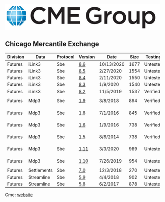 [![Cme](https://github.com/Open-Markets-Initiative/Directory/blob/master/Images/Cme.png)](http://www.cmegroup.com)


## Chicago Mercantile Exchange

| Division | Data | Protocol | Version | Date | Size | Testing | Specification |
| --- | --- | --- | --- | --- | --- | --- | --- |
| Futures | iLink3 | Sbe | [8.6][Cme.Futures.iLink3.Sbe.v8.6.Structs] | 10/13/2020 | 1677 | Untested | [url][Cme.Futures.iLink3.Sbe.v8.6.Url] - [xml][Cme.Futures.iLink3.Sbe.v8.6.Xml] |
| Futures | iLink3 | Sbe | [8.5][Cme.Futures.iLink3.Sbe.v8.5.Structs] | 2/27/2020 | 1554 | Untested | [url][Cme.Futures.iLink3.Sbe.v8.5.Url] - [xml][Cme.Futures.iLink3.Sbe.v8.5.Xml] |
| Futures | iLink3 | Sbe | [8.4][Cme.Futures.iLink3.Sbe.v8.4.Structs] | 2/11/2020 | 1550 | Untested | [url][Cme.Futures.iLink3.Sbe.v8.4.Url] - [xml][Cme.Futures.iLink3.Sbe.v8.4.Xml] |
| Futures | iLink3 | Sbe | [8.3][Cme.Futures.iLink3.Sbe.v8.3.Structs] | 1/9/2020 | 1540 | Untested | [url][Cme.Futures.iLink3.Sbe.v8.3.Url] - [xml][Cme.Futures.iLink3.Sbe.v8.3.Xml] |
| Futures | iLink3 | Sbe | [8.2][Cme.Futures.iLink3.Sbe.v8.2.Structs] | 11/5/2019 | 1537 | Verified | [url][Cme.Futures.iLink3.Sbe.v8.2.Url] - [xml][Cme.Futures.iLink3.Sbe.v8.2.Xml] |
| Futures | Mdp3 | Sbe | [1.9][Cme.Futures.Mdp3.Sbe.v1.9.Structs] | 3/8/2018 | 894 | Verified | [url][Cme.Futures.Mdp3.Sbe.v1.9.Url] - [xml][Cme.Futures.Mdp3.Sbe.v1.9.Xml] - [ftp][Cme.Futures.Mdp3.Sbe.v1.9.Ftp] |
| Futures | Mdp3 | Sbe | [1.8][Cme.Futures.Mdp3.Sbe.v1.8.Structs] | 7/1/2016 | 845 | Verified | [url][Cme.Futures.Mdp3.Sbe.v1.8.Url] - [xml][Cme.Futures.Mdp3.Sbe.v1.8.Xml] - [ftp][Cme.Futures.Mdp3.Sbe.v1.8.Ftp] |
| Futures | Mdp3 | Sbe | [1.6][Cme.Futures.Mdp3.Sbe.v1.6.Structs] | 1/9/2016 | 738 | Verified | [url][Cme.Futures.Mdp3.Sbe.v1.6.Url] - [xml][Cme.Futures.Mdp3.Sbe.v1.6.Xml] - [ftp][Cme.Futures.Mdp3.Sbe.v1.6.Ftp] |
| Futures | Mdp3 | Sbe | [1.5][Cme.Futures.Mdp3.Sbe.v1.5.Structs] | 8/6/2014 | 738 | Verified | [url][Cme.Futures.Mdp3.Sbe.v1.5.Url] - [xml][Cme.Futures.Mdp3.Sbe.v1.5.Xml] - [ftp][Cme.Futures.Mdp3.Sbe.v1.5.Ftp] |
| Futures | Mdp3 | Sbe | [1.11][Cme.Futures.Mdp3.Sbe.v1.11.Structs] | 3/3/2020 | 989 | Untested | [url][Cme.Futures.Mdp3.Sbe.v1.11.Url] - [xml][Cme.Futures.Mdp3.Sbe.v1.11.Xml] - [ftp][Cme.Futures.Mdp3.Sbe.v1.11.Ftp] |
| Futures | Mdp3 | Sbe | [1.10][Cme.Futures.Mdp3.Sbe.v1.10.Structs] | 7/26/2019 | 954 | Untested | [url][Cme.Futures.Mdp3.Sbe.v1.10.Url] - [xml][Cme.Futures.Mdp3.Sbe.v1.10.Xml] - [ftp][Cme.Futures.Mdp3.Sbe.v1.10.Ftp] |
| Futures | Settlements | Sbe | [7.0][Cme.Futures.Settlements.Sbe.v7.0.Structs] | 12/3/2018 | 270 | Untested | [url][Cme.Futures.Settlements.Sbe.v7.0.Url] - [xml][Cme.Futures.Settlements.Sbe.v7.0.Xml] |
| Futures | Streamline | Sbe | [5.9][Cme.Futures.Streamline.Sbe.v5.9.Structs] | 4/4/2018 | 902 | Untested | [url][Cme.Futures.Streamline.Sbe.v5.9.Url] - [xml][Cme.Futures.Streamline.Sbe.v5.9.Xml] |
| Futures | Streamline | Sbe | [5.8][Cme.Futures.Streamline.Sbe.v5.8.Structs] | 6/2/2017 | 878 | Untested | [url][Cme.Futures.Streamline.Sbe.v5.8.Url] - [xml][Cme.Futures.Streamline.Sbe.v5.8.Xml] |


Cme: [website](http://www.cmegroup.com "Go to Chicago Mercantile Exchange")


[Cme.Futures.Mdp3.Sbe.v1.5.Structs]: https://github.com/Open-Markets-Initiative/CSharp.Packed.Structs/blob/master/Cme/Cme.Futures.Mdp3.Sbe.v1.5.cs "Cme Futures Mdp3 Sbe v1.5 C# Parsers Source File"
[Cme.Futures.Mdp3.Sbe.v1.5.Url]: https://www.cmegroup.com/confluence/display/EPICSANDBOX/CME+MDP+3.0+Market+Data "Specification url"
[Cme.Futures.Mdp3.Sbe.v1.5.Xml]: https://github.com/Open-Markets-Initiative/Directory/blob/master/Specifications/Cme/Cme.Futures.Mdp3.Sbe.v.1.5.xml "Chicago Mercantile Exchange 1.5 Xml"
[Cme.Futures.Mdp3.Sbe.v1.5.Ftp]: ftp://ftp.cmegroup.com/SBEFix/Production/Templates "Specification ftp"
[Cme.Futures.Mdp3.Sbe.v1.6.Structs]: https://github.com/Open-Markets-Initiative/CSharp.Packed.Structs/blob/master/Cme/Cme.Futures.Mdp3.Sbe.v1.6.cs "Cme Futures Mdp3 Sbe v1.6 C# Parsers Source File"
[Cme.Futures.Mdp3.Sbe.v1.6.Url]: https://www.cmegroup.com/confluence/display/EPICSANDBOX/CME+MDP+3.0+Market+Data "Specification url"
[Cme.Futures.Mdp3.Sbe.v1.6.Xml]: https://github.com/Open-Markets-Initiative/Directory/blob/master/Specifications/Cme/Cme.Futures.Mdp3.Sbe.v1.6.xml "Chicago Mercantile Exchange 1.6 Xml"
[Cme.Futures.Mdp3.Sbe.v1.6.Ftp]: ftp://ftp.cmegroup.com/SBEFix/Production/Templates "Specification ftp"
[Cme.Futures.Mdp3.Sbe.v1.8.Structs]: https://github.com/Open-Markets-Initiative/CSharp.Packed.Structs/blob/master/Cme/Cme.Futures.Mdp3.Sbe.v1.8.cs "Cme Futures Mdp3 Sbe v1.8 C# Parsers Source File"
[Cme.Futures.Mdp3.Sbe.v1.8.Url]: https://www.cmegroup.com/confluence/display/EPICSANDBOX/CME+MDP+3.0+Market+Data "Specification url"
[Cme.Futures.Mdp3.Sbe.v1.8.Xml]: https://github.com/Open-Markets-Initiative/Directory/blob/master/Specifications/Cme/Cme.Futures.Mdp3.Sbe.v1.8.xml "Chicago Mercantile Exchange 1.8 Xml"
[Cme.Futures.Mdp3.Sbe.v1.8.Ftp]: ftp://ftp.cmegroup.com/SBEFix/Production/Templates "Specification ftp"
[Cme.Futures.Mdp3.Sbe.v1.9.Structs]: https://github.com/Open-Markets-Initiative/CSharp.Packed.Structs/blob/master/Cme/Cme.Futures.Mdp3.Sbe.v1.9.cs "Cme Futures Mdp3 Sbe v1.9 C# Parsers Source File"
[Cme.Futures.Mdp3.Sbe.v1.9.Url]: https://www.cmegroup.com/confluence/display/EPICSANDBOX/CME+MDP+3.0+Market+Data "Specification url"
[Cme.Futures.Mdp3.Sbe.v1.9.Xml]: https://github.com/Open-Markets-Initiative/Directory/blob/master/Specifications/Cme/Cme.Futures.Mdp3.Sbe.v1.9.xml "Chicago Mercantile Exchange 1.9 Xml"
[Cme.Futures.Mdp3.Sbe.v1.9.Ftp]: ftp://ftp.cmegroup.com/SBEFix/Production/Templates "Specification ftp"
[Cme.Futures.Mdp3.Sbe.v1.10.Structs]: https://github.com/Open-Markets-Initiative/CSharp.Packed.Structs/blob/master/Cme/Cme.Futures.Mdp3.Sbe.v1.10.cs "Cme Futures Mdp3 Sbe v1.10 C# Parsers Source File"
[Cme.Futures.Mdp3.Sbe.v1.10.Url]: https://www.cmegroup.com/confluence/display/EPICSANDBOX/CME+MDP+3.0+Market+Data "Specification url"
[Cme.Futures.Mdp3.Sbe.v1.10.Xml]: https://github.com/Open-Markets-Initiative/Directory/blob/master/Specifications/Cme/Cme.Futures.Mdp3.Sbe.v1.10.xml "Chicago Mercantile Exchange 1.10 Xml"
[Cme.Futures.Mdp3.Sbe.v1.10.Ftp]: ftp://ftp.cmegroup.com/SBEFix/Production/Templates "Specification ftp"
[Cme.Futures.Mdp3.Sbe.v1.11.Structs]: https://github.com/Open-Markets-Initiative/CSharp.Packed.Structs/blob/master/Cme/Cme.Futures.Mdp3.Sbe.v1.11.cs "Cme Futures Mdp3 Sbe v1.11 C# Parsers Source File"
[Cme.Futures.Mdp3.Sbe.v1.11.Url]: https://www.cmegroup.com/confluence/display/EPICSANDBOX/CME+MDP+3.0+Market+Data "Specification url"
[Cme.Futures.Mdp3.Sbe.v1.11.Xml]: https://github.com/Open-Markets-Initiative/Directory/blob/master/Specifications/Cme/Cme.Futures.Mdp3.Sbe.v1.11.xml "Chicago Mercantile Exchange 1.11 Xml"
[Cme.Futures.Mdp3.Sbe.v1.11.Ftp]: ftp://ftp.cmegroup.com/SBEFix/Production/Templates "Specification ftp"
[Cme.Futures.Streamline.Sbe.v5.8.Structs]: https://github.com/Open-Markets-Initiative/CSharp.Packed.Structs/blob/master/Cme/Cme.Futures.Streamline.Sbe.v5.8.cs "Cme Futures Streamline Sbe v5.8 C# Parsers Source File"
[Cme.Futures.Streamline.Sbe.v5.8.Url]: https://www.cmegroup.com/confluence/display/EPICSANDBOX/SBE+-+Streamlined+Market+Data "Specification url"
[Cme.Futures.Streamline.Sbe.v5.8.Xml]: https://github.com/Open-Markets-Initiative/Directory/blob/master/Specifications/Cme/Cme.Futures.Streamline.Sbe.v5.8.xml "Chicago Mercantile Exchange 5.8 Xml"
[Cme.Futures.Streamline.Sbe.v5.9.Structs]: https://github.com/Open-Markets-Initiative/CSharp.Packed.Structs/blob/master/Cme/Cme.Futures.Streamline.Sbe.v5.9.cs "Cme Futures Streamline Sbe v5.9 C# Parsers Source File"
[Cme.Futures.Streamline.Sbe.v5.9.Url]: https://www.cmegroup.com/confluence/display/EPICSANDBOX/SBE+-+Streamlined+Market+Data "Specification url"
[Cme.Futures.Streamline.Sbe.v5.9.Xml]: https://github.com/Open-Markets-Initiative/Directory/blob/master/Specifications/Cme/Cme.Futures.Streamline.Sbe.v5.9.xml "Chicago Mercantile Exchange 5.9 Xml"
[Cme.Futures.Settlements.Sbe.v7.0.Structs]: https://github.com/Open-Markets-Initiative/CSharp.Packed.Structs/blob/master/Cme/Cme.Futures.Settlements.Sbe.v7.0.cs "Cme Futures Settlements Sbe v7.0 C# Parsers Source File"
[Cme.Futures.Settlements.Sbe.v7.0.Url]: https://www.cmegroup.com/confluence/display/EPICSANDBOX/SBE+-+Streamlined+Market+Data "Specification url"
[Cme.Futures.Settlements.Sbe.v7.0.Xml]: https://github.com/Open-Markets-Initiative/Directory/blob/master/Specifications/Cme/Cme.Futures.Settlements.Sbe.v7.0.xml "Chicago Mercantile Exchange 7.0 Xml"
[Cme.Futures.iLink3.Sbe.v8.2.Structs]: https://github.com/Open-Markets-Initiative/CSharp.Packed.Structs/blob/master/Cme/Cme.Futures.iLink3.Sbe.v8.2.cs "Cme Futures iLink3 Sbe v8.2 C# Parsers Source File"
[Cme.Futures.iLink3.Sbe.v8.2.Url]: https://www.cmegroup.com/confluence/display/EPICSANDBOX/iLink+3+-+Simple+Binary+Encoding "Specification url"
[Cme.Futures.iLink3.Sbe.v8.2.Xml]: https://github.com/Open-Markets-Initiative/Directory/blob/master/Specifications/Cme/Cme.Futures.iLink3.Sbe.v8.2.xml "Chicago Mercantile Exchange 8.2 Xml"
[Cme.Futures.iLink3.Sbe.v8.3.Structs]: https://github.com/Open-Markets-Initiative/CSharp.Packed.Structs/blob/master/Cme/Cme.Futures.iLink3.Sbe.v8.3.cs "Cme Futures iLink3 Sbe v8.3 C# Parsers Source File"
[Cme.Futures.iLink3.Sbe.v8.3.Url]: https://www.cmegroup.com/confluence/display/EPICSANDBOX/iLink+3+-+Simple+Binary+Encoding "Specification url"
[Cme.Futures.iLink3.Sbe.v8.3.Xml]: https://github.com/Open-Markets-Initiative/Directory/blob/master/Specifications/Cme/Cme.Futures.iLink3.Sbe.v8.3.xml "Chicago Mercantile Exchange 8.3 Xml"
[Cme.Futures.iLink3.Sbe.v8.4.Structs]: https://github.com/Open-Markets-Initiative/CSharp.Packed.Structs/blob/master/Cme/Cme.Futures.iLink3.Sbe.v8.4.cs "Cme Futures iLink3 Sbe v8.4 C# Parsers Source File"
[Cme.Futures.iLink3.Sbe.v8.4.Url]: https://www.cmegroup.com/confluence/display/EPICSANDBOX/iLink+3+-+Simple+Binary+Encoding "Specification url"
[Cme.Futures.iLink3.Sbe.v8.4.Xml]: https://github.com/Open-Markets-Initiative/Directory/blob/master/Specifications/Cme/Cme.Futures.iLink3.Sbe.v8.4.xml "Chicago Mercantile Exchange 8.4 Xml"
[Cme.Futures.iLink3.Sbe.v8.5.Structs]: https://github.com/Open-Markets-Initiative/CSharp.Packed.Structs/blob/master/Cme/Cme.Futures.iLink3.Sbe.v8.5.cs "Cme Futures iLink3 Sbe v8.5 C# Parsers Source File"
[Cme.Futures.iLink3.Sbe.v8.5.Url]: https://www.cmegroup.com/confluence/display/EPICSANDBOX/iLink+3+-+Simple+Binary+Encoding "Specification url"
[Cme.Futures.iLink3.Sbe.v8.5.Xml]: https://github.com/Open-Markets-Initiative/Directory/blob/master/Specifications/Cme/Cme.Futures.iLink3.Sbe.v8.5.xml "Chicago Mercantile Exchange 8.5 Xml"
[Cme.Futures.iLink3.Sbe.v8.6.Structs]: https://github.com/Open-Markets-Initiative/CSharp.Packed.Structs/blob/master/Cme/Cme.Futures.iLink3.Sbe.v8.6.cs "Cme Futures iLink3 Sbe v8.6 C# Parsers Source File"
[Cme.Futures.iLink3.Sbe.v8.6.Url]: https://www.cmegroup.com/confluence/display/EPICSANDBOX/iLink+3+-+Simple+Binary+Encoding "Specification url"
[Cme.Futures.iLink3.Sbe.v8.6.Xml]: https://github.com/Open-Markets-Initiative/Directory/blob/master/Specifications/Cme/Cme.Futures.iLink3.Sbe.v8.6.xml "Chicago Mercantile Exchange 8.6 Xml"
